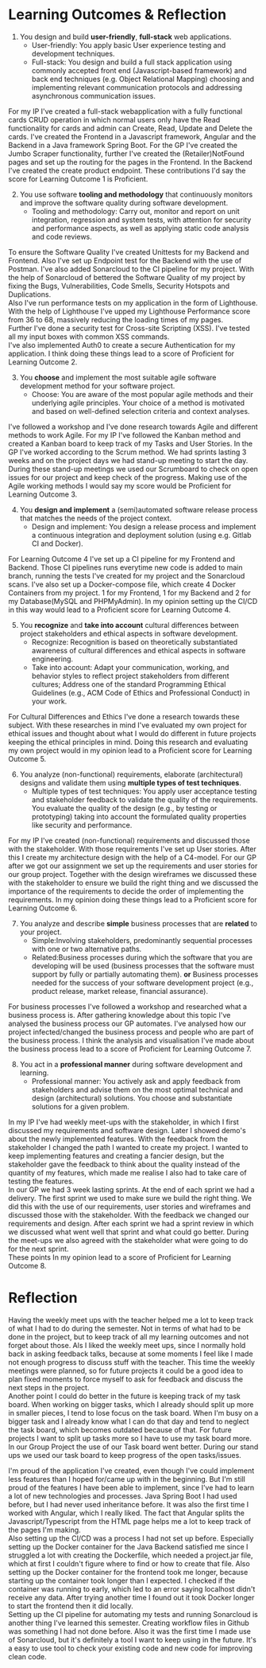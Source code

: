 # Learning Outcomes & Reflection
1. You design and build **user-friendly**, **full-stack** web applications. 
   - User-friendly: You apply basic User experience testing and development techniques.
   - Full-stack: You design and build a full stack application using commonly accepted front end (Javascript-based framework) and back end techniques (e.g. Object Relational Mapping) choosing and implementing relevant communication protocols and addressing asynchronous communication issues.

For my IP I've created a full-stack webapplication with a fully functional cards CRUD operation in which normal users only have the Read functionality for cards and admin can Create, Read, Update and Delete the cards. I've created the Frontend in a Javascript framework, Angular and the Backend in a Java framework Spring Boot. For the GP I've created the Jumbo Scraper functionality, further I've created the (Retailer)NotFound pages and set up the routing for the pages in the Frontend. In the Backend I've created the create product endpoint. These contributions I'd say the score for Learning Outcome 1 is Proficient.

2. You use software **tooling and methodology** that continuously monitors and improve the software quality during software development. 
   - Tooling and methodology: Carry out, monitor and report on unit integration, regression and system tests, with attention for security and performance aspects, as well as applying static code analysis and code reviews.

To ensure the Software Quality I've created Unittests for my Backend and Frontend. Also I've set up Endpoint test for the Backend with the use of Postman. I've also added Sonarcloud to the CI pipeline for my project. With the help of Sonarcloud of bettered the Software Quality of my project by fixing the Bugs, Vulnerabilities, Code Smells, Security Hotspots and Duplications. </br>
Also I've run performance tests on my application in the form of Lighthouse. With the help of Lighthouse I've upped my Lighthouse Performance score from 36 to 68, massively reducing the loading times of my pages. </br>
Further I've done a security test for Cross-site Scripting (XSS). I've tested all my input boxes with common XSS commands. </br>
I've also implemented Auth0 to create a secure Authentication for my application.
I think doing these things lead to a score of Proficient for Learning Outcome 2.

3. You **choose** and implement the most suitable agile software development method for your software project.
   - Choose: 	You are aware of the most popular agile methods and their underlying agile principles. Your choice of a method is motivated and based on well-defined selection criteria and context analyses.

I've followed a workshop and I've done research towards Agile and different methods to work Agile. For my IP I've followed the Kanban method and created a Kanban board to keep track of my Tasks and User Stories. In the GP I've worked according to the Scrum method. We had sprints lasting 3 weeks and on the project days we had stand-up meeting to start the day. During these stand-up meetings we used our Scrumboard to check on open issues for our project and keep check of the progress. Making use of the Agile working methods I would say my score would be Proficient for Learning Outcome 3.

4. You **design and implement** a (semi)automated software release process that matches the needs of the project context.
   - Design and implement: You design a release process and implement a continuous integration and deployment solution (using e.g. Gitlab CI and Docker).

For Learning Outcome 4 I've set up a CI pipeline for my Frontend and Backend. Those CI pipelines runs everytime new code is added to main branch, running the tests I've created for my project and the Sonarcloud scans. I've also set up a Docker-compose file, which create 4 Docker Containers from my project. 1 for my Frontend, 1 for my Backend and 2 for my Database(MySQL and PHPMyAdmin). In my opinion setting up the CI/CD in this way would lead to a Proficient score for Learning Outcome 4.

5. You **recognize** and **take into account** cultural differences between project stakeholders and ethical aspects in software development.
   - Recognize: Recognition is based on theoretically substantiated awareness of cultural differences and ethical aspects in software engineering.
   - Take into account: Adapt your communication, working, and behavior styles to reflect project stakeholders from different cultures; Address one of the standard Programming Ethical Guidelines (e.g., ACM Code of Ethics and Professional Conduct) in your work.

For Cultural Differences and Ethics I've done a research towards these subject. With these researches in mind I've evaluated my own project for ethical issues and thought about what I would do different in future projects keeping the ethical principles in mind. Doing this research and evaluating my own project would in my opinion lead to a Proficient score for Learning Outcome 5.

6. You analyze (non-functional) requirements, elaborate (architectural) designs and validate them using **multiple types of test techniques**.
   - Multiple types of test techniques: You apply user acceptance testing and stakeholder feedback to validate the quality of the requirements. You evaluate the quality of the design (e.g., by testing or prototyping) taking into account the formulated quality properties like security and performance.

For my IP I've created (non-functional) requirements and discussed those with the stakeholder. With those requirements I've set up User stories. After this I create my architecture design with the help of a C4-model. For our GP after we got our assignment we set up the requirements and user stories for our group project. Together with the design wireframes we discussed these with the stakeholder to ensure we build the right thing and we discussed the importance of the requirements to decide the order of implementing the requirements. In my opinion doing these things lead to a Proficient score for Learning Outcome 6.

7. You analyze and describe **simple** business processes that are **related** to your project.
   - Simple:Involving stakeholders, predominantly sequential processes with one or two alternative paths.
   - Related:Business processes during which the software that you are developing will be used (business processes that the software must support by fully or partially automating them). **or** Business processes needed for the success of your software development project (e.g., product release, market release, financial assurance).

For business processes I've followed a workshop and researched what a business process is. After gathering knowledge about this topic I've analysed the business process our GP automates. I've analysed how our project infected/changed the business process and people who are part of the business process. I think the analysis and visualisation I've made about the business process lead to a score of Proficient for Learning Outcome 7.

8. You act in a **professional manner** during software development and learning.
   - Professional manner: You actively ask and apply feedback from stakeholders and advise them on the most optimal technical and design (architectural) solutions. You choose and substantiate solutions for a given problem.

In my IP I've had weekly meet-ups with the stakeholder, in which I first discussed my requirements and software design. Later I showed demo's about the newly implemented features. With the feedback from the stakeholder I changed the path I wanted to create my project. I wanted to keep implementing features and creating a fancier design, but the stakeholder gave the feedback to think about the quality instead of the quantity of my features, which made me realise I also had to take care of testing the features. </br>
In our GP we had 3 week lasting sprints. At the end of each sprint we had a delivery. The first sprint we used to make sure we build the right thing. We did this with the use of our requirements, user stories and wireframes and discussed those with the stakeholder. With the feedback we changed our requirements and design. After each sprint we had a sprint review in which we discussed what went well that sprint and what could go better. During the meet-ups we also agreed with the stakeholder what were going to do for the next sprint. </br>
These points In my opinion lead to a score of Proficient for Learning Outcome 8.

# Reflection
Having the weekly meet ups with the teacher helped me a lot to keep track of what I had to do during the semester. Not in terms of what had to be done in the project, but to keep track of all my learning outcomes and not forget about those. Als I liked the weekly meet ups, since I normally hold back in asking feedback talks, because at some moments I feel like I made not enough progress to discuss stuff with the teacher. This time the weekly meetings were planned, so for future projects it could be a good idea to plan fixed moments to force myself to ask for feedback and discuss the next steps in the project. </br>
Another point I could do better in the future is keeping track of my task board. When working on bigger tasks, which I already should split up more in smaller pieces, I tend to lose focus on the task board. When I'm busy on a bigger task and I already know what I can do that day and tend to neglect the task board, which becomes outdated because of that. For future projects I want to split up tasks more so I have to use my task board more. In our Group Project the use of our Task board went better. During our stand ups we used our task board to keep progress of the open tasks/issues.

I'm proud of the application I've created, even though I've could implement less features than I hoped for/came up with in the beginning. But I'm still proud of the features I have been able to implement, since I've had to learn a lot of new technologies and processes. Java Spring Boot I had used before, but I had never used inheritance before. It was also the first time I worked with Angular, which I really liked. The fact that Angular splits the Javascript/Typescript from the HTML page helps me a lot to keep track of the pages I'm making. </br>
Also setting up the CI/CD was a process I had not set up before. Especially setting up the Docker container for the Java Backend satisfied me since I struggled a lot with creating the Dockerfile, which needed a project.jar file, which at first I couldn't figure where to find or how to create that file. Also setting up the Docker container for the frontend took me longer, because starting up the container took longer than I expected. I checked if the container was running to early, which led to an error saying localhost didn't receive any data. After trying another time I found out it took Docker longer to start the frontend then it did locally. </br>
Setting up the CI pipeline for automating my tests and running Sonarcloud is another thing I've learned this semester. Creating workflow files in Github was something I had not done before. Also it was the first time I made use of Sonarcloud, but it's definitely a tool I want to keep using in the future. It's a easy to use tool to check your existing code and new code for improving clean code.
